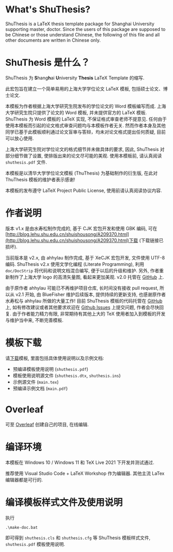 # What's ShuThesis?
ShuThesis is a LaTeX thesis template package for Shanghai University supporting master, doctor. 
Since the users of this package are supposed to be Chinese or those understand Chinese, the following of this file and all other documents are written in Chinese only.

# ShuThesis 是什么？
ShuThesis 为 <b>S</b>hang<b>h</b>ai <b>U</b>niversity <b>Thesis</b> LaTeX Template 的缩写.

此宏包旨在建立一个简单易用的上海大学学位论文 LaTeX 模板, 包括硕士论文、博士论文. 

本模板为作者根据上海大学研究生院发布的学位论文的 Word 模板编写而成. 上海大学研究生院只提供了论文的 Word 模板, 并未提供官方的 LaTeX 模板. ShuThesis 为 Word 模板的 LaTeX 实现, 不保证格式审查老师不提意见. 任何由于使用本模板而引起的论文格式审查问题均与本模板作者无关. 然而作者本身及其他同学已基于此模板顺利通过论文盲审与答辩，均未对论文格式提出任何质疑, 目前可以放心使用.

上海大学研究生院对学位论文的格式细节并未做具体的要求, 因此, ShuThesis 对部分细节做了设置, 使排版出来的论文尽可能的美观. 使用本模板前, 请认真阅读 `shuthesis.pdf` 文件.

本模板是以清华大学学位论文模板 (ThuThesis) 为基础制作的衍生版, 在此对 ThuThesis 模板的维护者表示感谢!

本模板的发布遵守 LaTeX Project Public License, 使用前请认真阅读协议内容.

# 作者说明

版本 v1.x 是由水寿松制作完成的, 基于 CJK 宏包开发和使用 GBK 编码, 可在[http://blog.lehu.shu.edu.cn/shuishousong/A209370.html](http://blog.lehu.shu.edu.cn/shuishousong/A209370.html)下载 (下载链接已损坏).

当前版本是 v2.x, 由 ahhylau 制作完成, 基于 XeCJK 宏包开发, 文件使用 UTF-8 编码. ShuThesis v2.x 使用文学化编程 (Literate Programming), 利用 `doc/DocStrip` 将代码和说明文档混合编写, 便于以后的升级和维护. 另外, 作者重新制作了上海大学 logo 的高清矢量图, 看起来更加美观. v2.0 托管在 [GitHub](https://github.com/ahhylau/shuthesis) 上.

由于原作者 ahhylau 可能已不再维护项目仓库, 长时间没有接收 pull request, 所以从 v2.1 开始, 由 BlueFisher 维护后续版本, 提供持续的更新支持, 也感谢原作者水寿松与 ahhylau 所做的大量工作! 目前 ShuThesis 模板的代码托管在 [GitHub](https://github.com/BlueFisher/shuthesis) 上, 如有修改建议或者其他要求欢迎在 [Github Issues](https://github.com/BlueFisher/shuthesis/issues) 上提交问题, 作者会尽快回复. 由于作者能力精力有限, 非常期待有其他上大的 TeX 使用者加入到模板的开发与维护当中来, 不断完善模板.

# 模板下载

请[下载](https://github.com/BlueFisher/shuthesis)模板, 里面包括具体使用说明以及示例文档:

* 预编译模板使用说明 (`shuthesis.pdf`)
* 模板使用说明源文件 (`shuthesis.dtx`, `shuthesis.ins`)
* 示例源文件 (`main.tex`)
* 预编译示例文档 (`main.pdf`)

# Overleaf

可至 [Overleaf](https://www.overleaf.com/latex/templates/shuthesis-thesis-template-for-shanghai-university/fqdhvtkggqzv) 创建自己的项目, 在线编辑.

# 编译环境

本模板在 Windows 10 / Windows 11 和 TeX Live 2021 下开发并测试通过.

推荐使用 Visual Studio Code + LaTeX Workshop 作为编辑器. 其他主流 LaTex 编辑器都是可行的.

# 编译模板样式文件及使用说明

执行

```
.\make-doc.bat
```

即可得到 `shuthesis.cls` 和 `shuthesis.cfg` 等 ShuThesis 模板样式文件, `shuthesis.pdf` 模板使用说明.
